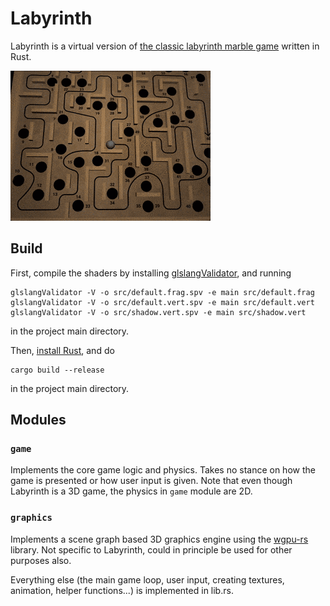 # Labyrinth

Labyrinth is a virtual version of [the classic labyrinth marble game](https://en.wikipedia.org/wiki/Labyrinth_(marble_game)) written in Rust.

[![Labyrinth gif](labyrinth.gif)](https://youtu.be/EFMEzvK4WF0)

## Build

First, compile the shaders by installing [glslangValidator](https://www.khronos.org/opengles/sdk/tools/Reference-Compiler/), and running

```
glslangValidator -V -o src/default.frag.spv -e main src/default.frag
glslangValidator -V -o src/default.vert.spv -e main src/default.vert
glslangValidator -V -o src/shadow.vert.spv -e main src/shadow.vert
```

in the project main directory.

Then, [install Rust](https://www.rust-lang.org/tools/install), and do

```
cargo build --release
```

in the project main directory.

## Modules

### `game`

Implements the core game logic and physics. Takes no stance on how the game is presented or how user input is given. Note that even though Labyrinth is a 3D game, the physics in `game` module are 2D.

### `graphics`

Implements a scene graph based 3D graphics engine using the [wgpu-rs](https://github.com/gfx-rs/wgpu-rs) library. Not specific to Labyrinth, could in principle be used for other purposes also.

Everything else (the main game loop, user input, creating textures, animation, helper functions...) is implemented in lib.rs.
